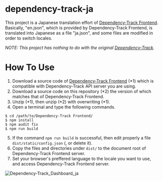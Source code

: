 # dependency-track-ja

This project is a Japanese translation effort of [Dependency-Track Frontend](https://github.com/DependencyTrack/frontend).
Basically, "en.json", which is provided by Dependency-Track Frontend, is translated into Japanese as a file "ja.json",
and some files are modified in order to switch locales.

*NOTE: This project has nothing to do with the original [Dependency-Track](https://dependencytrack.org/).*

# How To Use

1. Download a source code of [Dependency-Track Frontend](https://github.com/DependencyTrack/frontend) (*1) which is compatible with Dependency-Track API server you are using.
2. Download a source code on this repository (*2) the version of which matches that of Dependency-Track Frontend.
3. Unzip (*1), then unzip (*2) with overwriting (*1).
4. Open a terminal and type the following commands.
```
$ cd /path/to/Dependency-Track Frontend/
$ npm install
$ npm audit fix
$ npm run build
```
5. If the command ```npm run build``` is successful, then edit properly a file ```dist/static/config.json``` (, or delete it).
6. Copy the files and directories under ```dist/``` to the document root of Dependency-Track Frontend server.
7. Set your browser's preffered language to the locale you want to use, and access Dependency-Track Frontend server.

![Dependency-Track_Dashboard_ja](https://user-images.githubusercontent.com/100552204/174016314-3b4dfc38-83c4-4b82-8f93-1b5d6dd8697e.png)
